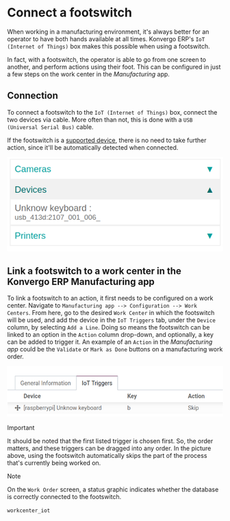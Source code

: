 # Connect a footswitch

When working in a manufacturing environment, it's always better for an
operator to have both hands available at all times. Konvergo ERP's
`IoT (Internet of Things)` box makes this possible when using a
footswitch.

In fact, with a footswitch, the operator is able to go from one screen
to another, and perform actions using their foot. This can be configured
in just a few steps on the work center in the *Manufacturing* app.

## Connection

To connect a footswitch to the `IoT (Internet of Things)` box, connect
the two devices via cable. More often than not, this is done with a
`USB (Universal Serial Bus)` cable.

If the footswitch is a [supported
device](https://www.odoo.com/page/iot-hardware), there is no need to
take further action, since it'll be automatically detected when
connected.

<img src="footswitch/footswitch-dropdown.png" class="align-center"
alt="Footswitch recognized on the IoT box." />

## Link a footswitch to a work center in the Konvergo ERP Manufacturing app

To link a footswitch to an action, it first needs to be configured on a
work center. Navigate to
`Manufacturing app --> Configuration --> Work Centers`. From here, go to
the desired `Work Center` in which the footswitch will be used, and add
the device in the `IoT Triggers` tab, under the `Device` column, by
selecting `Add a
Line`. Doing so means the footswitch can be linked to an option in the
`Action` column drop-down, and optionally, a key can be added to trigger
it. An example of an `Action` in the *Manufacturing app* could be the
`Validate` or `Mark as Done` buttons on a manufacturing work order.

<img src="footswitch/footswitch-example.png" class="align-center"
alt="Footswitch trigger setup on the Konvergo ERP database." />

> [!IMPORTANT]
> It should be noted that the first listed trigger is chosen first. So,
> the order matters, and these triggers can be dragged into any order.
> In the picture above, using the footswitch automatically skips the
> part of the process that's currently being worked on.

> [!NOTE]
> On the `Work Order` screen, a status graphic indicates whether the
> database is correctly connected to the footswitch.

<div class="seealso">

`workcenter_iot`

</div>
